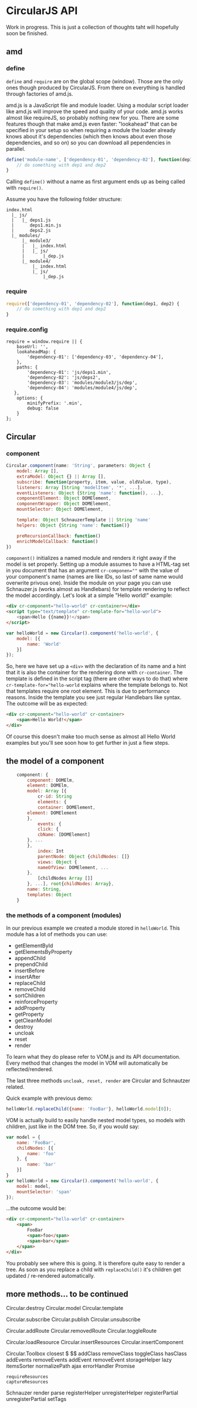 # CircularJS API

Work in progress. This is just a collection of thoughts taht will hopefully soon be finished.

## amd

### define

```define``` and ```require``` are on the global scope (window). Those are the only ones though produced by CircularJS. From there on everything is handled through factories of amd.js.

amd.js is a JavaScript file and module loader. Using a modular script loader like amd.js will improve the speed and quality of your code.
amd.js works almost like requireJS, so probably nothing new for you.
There are some features though that make amd.js even faster: "lookahead" that can be specified in your setup so when requiring a module the loader already knows about it's dependencies (which then knows about even those dependencies, and so on) so you can download all pependencies in parallel.
```js
define('module-name', ['dependency-01', 'dependency-02'], function(dep1, dep2) {
    // do something with dep1 and dep2
}
```
Calling ```define()``` without a name as first argument ends up as being called with ```require()```.

Assume you have the following folder structure:

```
index.html
  |_ js/
  |   |_ deps1.js
  |      deps1.min.js
  |      deps2.js
  |_ modules/
      |_ module3/
      |   |_ index.html
      |   |_ js/
      |       |_dep.js
      |_ module4/
          |_ index.html
          |_ js/
              |_dep.js
```

### require

```js
require(['dependency-01', 'dependency-02'], function(dep1, dep2) {
    // do something with dep1 and dep2
}
```

### require.config

```
require = window.require || {
    baseUrl: '',
    lookaheadMap: {
        'dependency-01': ['dependency-03', 'dependency-04'],
    },
    paths: {
        'dependency-01': 'js/deps1.min',
        'dependency-02': 'js/deps2',
        'dependency-03': 'modules/module3/js/dep',
        'dependency-04': 'modules/module4/js/dep',
   },
    options: {
        minifyPrefix: '.min',
        debug: false
    }
};
```

## Circular

### component

```js
Circular.component(name: 'String', parameters: Object {
    model: Array [],
    extraModel: Object {} || Array [],
    subscribe: function(property, item, value, oldValue, type),
    listeners: Array [String 'modelItem', '*', ...],
    eventListeners: Object {String 'name': function(), ...},
    componentElement: Object DOMElement,
    componentWrapper: Object DOMElement,
    mountSelector: Object DOMElement,

    template: Object SchnauzerTemplate || String 'name'
    helpers: Object {String 'name': function()}

    preRecursionCallback: function()
    enrichModelCallback: function()
})
```

```component()``` initializes a named module and renders it right away if the model is set properly. Setting up a module assumes to have a HTML-tag set in you document that has an argument ```cr-componen=""``` with the value of your component's name (names are like IDs, so last of same name would overwrite privous one). Inside the module on your page you can use Schnauzer.js (works almost as Handlebars) for template rendering to reflect the model accordingly. Let's look at a simple "Hello world!" example:

```HTML
<div cr-component="hello-world" cr-container></div>
<script type="text/template" cr-template-for="hello-world">
    <span>Hello {{name}}!</span>
</script>
```

```js
var helloWorld = new Circular().component('hello-world', {
    model: [{
        name: 'World'
    }]
});
```

So, here we have set up a ```<div>``` with the declaration of its name and a hint that it is also the container for the rendering done with ```cr-container```.
The template is defined in the script tag (there are other ways to do that) where ```cr-template-for="hello-world``` explains where the template belongs to. Not that templates require one root element. This is due to performance reasons.
Inside the template you see just regular Handlebars like syntax.
The outcome will be as expected:

```HTML
<div cr-component="hello-world" cr-container>
    <span>Hello World!</span>
</div>
```

Of course this doesn't make too much sense as almost all Hello World examples but you'll see soon how to get further in just a fiew steps.

## the model of a component

```js
    component: {
        component: DOMElm,
        element: DOMElm,
        model: Array [{
            cr-id: String
            elements: {
	        container: DOMElement,
		element: DOMElement
	    },
            events: {
	        click: {
		    cbName: [DOMElement]
		}, ...
	    },
            index: Int
            parentNode: Object {childNodes: []}
            views: Object {
	        nameOfView: DOMElement, ...
	    },
            [childNodes Array []]
        }, ...], root{childNodes: Array},
        name: String,
        templates: Object
    }
```

### the methods of a component (modules)

In our previous example we created a module stored in ```helloWorld```. This module has a lot of methods you can use:

 - getElementById
 - getElementsByProperty
 - appendChild
 - prependChild
 - insertBefore
 - insertAfter
 - replaceChild
 - removeChild
 - sortChildren
 - reinforceProperty
 - addProperty
 - getProperty
 - getCleanModel
 - destroy
 - uncloak
 - reset
 - render

To learn what they do please refer to VOM.js and its API documentation. Every method that changes the model in VOM will automatically be reflected/rendered.

The last three methods ```uncloak, reset, render``` are Circular and Schnautzer related.

Quick example with previous demo:

```js
helloWorld.replaceChild({name: 'FooBar'}, helloWorld.model[0]);
```

VOM is actually build to easily handle nested model types, so models with children, just like in the DOM tree. So, if you would say:

```js
var model = {
    name: 'FooBar',
    childNodes: [{
        name: 'foo'
    }, {
        name: 'bar'
    }]
}
var helloWorld = new Circular().component('hello-world', {
    model: model,
    mountSelector: 'span'
});
```

...the outcome would be:

```HTML
<div cr-component="hello-world" cr-container>
    <span>
        FooBar
        <span>foo</span>
        <span>bar</span>
    </span>
</div>
```

You probably see where this is going. It is therefore quite easy to render a tree. As soon as you replace a child with ```replaceChild()``` it's children get updated / re-rendered automatically.

## more methods... to be continued

Circular.destroy
Circular.model
Circular.template

Circular.subscribe
Circular.publish
Circular.unsubscribe

Circular.addRoute
Circular.removedRoute
Circular.toggleRoute

Circular.loadResource
Circular.insertResources
Circular.insertComponent

Circular.Toolbox
	closest
	$
	$$
	addClass
	removeClass
	toggleClass
	hasClass
	addEvents
	removeEvents
	addEvent
	removeEvent
	storageHelper
	lazy
	itemsSorter
	normalizePath
	ajax
	errorHandler
	Promise

	requireResources
	captureResources

Schnauzer
	render
	parse
	registerHelper
	unregisterHelper
	registerPartial
	unregisterPartial
	setTags
